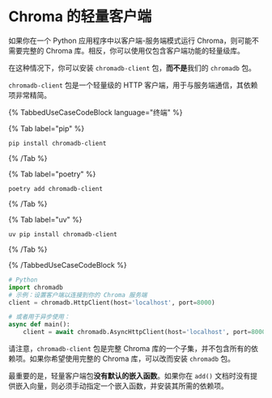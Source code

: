 # Chroma 的轻量客户端

如果你在一个 Python 应用程序中以客户端-服务端模式运行 Chroma，则可能不需要完整的 Chroma 库。相反，你可以使用仅包含客户端功能的轻量级库。

在这种情况下，你可以安装 `chromadb-client` 包，**而不是**我们的 `chromadb` 包。

`chromadb-client` 包是一个轻量级的 HTTP 客户端，用于与服务端通信，其依赖项非常精简。

{% TabbedUseCaseCodeBlock language="终端" %}

{% Tab label="pip" %}
```terminal
pip install chromadb-client
```
{% /Tab %}

{% Tab label="poetry" %}
```terminal
poetry add chromadb-client
```
{% /Tab %}

{% Tab label="uv" %}
```terminal
uv pip install chromadb-client
```
{% /Tab %}

{% /TabbedUseCaseCodeBlock %}

```python
# Python
import chromadb
# 示例：设置客户端以连接到你的 Chroma 服务端
client = chromadb.HttpClient(host='localhost', port=8000)

# 或者用于异步使用：
async def main():
    client = await chromadb.AsyncHttpClient(host='localhost', port=8000)
```

请注意，`chromadb-client` 包是完整 Chroma 库的一个子集，并不包含所有的依赖项。如果你希望使用完整的 Chroma 库，可以改而安装 `chromadb` 包。

最重要的是，轻量客户端包**没有默认的嵌入函数**。如果你在 `add()` 文档时没有提供嵌入向量，则必须手动指定一个嵌入函数，并安装其所需的依赖项。